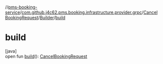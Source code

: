 //[pms-booking-service](../../../../index.md)/[com.github.j4c62.pms.booking.infrastructure.provider.grpc](../../index.md)/[CancelBookingRequest](../index.md)/[Builder](index.md)/[build](build.md)

# build

[java]\
open fun [build](build.md)(): [CancelBookingRequest](../index.md)